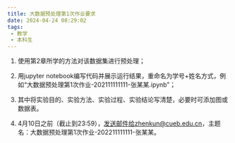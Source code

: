 ```yaml
---
title: 大数据预处理第1次作业要求
date: 2024-04-24 08:29:02
tags:
 - 教学
 - 本科生
---
```


1. 使用第2章所学的方法对该数据集进行预处理；

2. 用jupyter notebook编写代码并展示运行结果，重命名为学号+姓名方式，例如“大数据预处理第1次作业-202111111111-张某某.ipynb”；

3. 其中将实验目的、实验方法、实验过程、实验结论写清楚，必要时可添加图或数据表。

4. 4月10日之前（截止到23:59），发送邮件给zhenkun@cueb.edu.cn，主题名：大数据预处理第1次作业-202211111111-张某某。